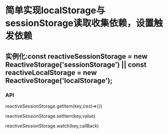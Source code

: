 # 简单实现localStorage与sessionStorage读取收集依赖，设置触发依赖
## 实例化:const reactiveSessionStorage = new ReactiveStorage('sessionStorage') || const reactiveLocalStorage = new ReactiveStorage('localStorage');
### API
reactiveSessionStorage.getItem(key,(res)=>{})

reactiveSessionStorage.setItem(key,value)

reactiveSessionStorage.watch(key,callBack)